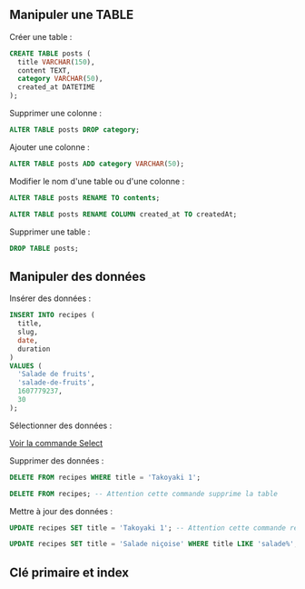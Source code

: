 ## Manipuler une TABLE

Créer une table :

```sql
CREATE TABLE posts (
  title VARCHAR(150),
  content TEXT,
  category VARCHAR(50),
  created_at DATETIME
);
```

Supprimer une colonne :

```sql
ALTER TABLE posts DROP category;
```

Ajouter une colonne :

```sql
ALTER TABLE posts ADD category VARCHAR(50);
```

Modifier le nom d'une table ou d'une colonne :

```sql
ALTER TABLE posts RENAME TO contents;

ALTER TABLE posts RENAME COLUMN created_at TO createdAt;
```

Supprimer une table :

```sql
DROP TABLE posts;
```

## Manipuler des données


Insérer des données :

```sql
INSERT INTO recipes (
  title, 
  slug, 
  date, 
  duration
)
VALUES (
  'Salade de fruits',
  'salade-de-fruits',
  1607779237,
  30
);
```

Sélectionner des données :

[Voir la commande Select](./select-queries.sql)


Supprimer des données :

```sql
DELETE FROM recipes WHERE title = 'Takoyaki 1';

DELETE FROM recipes; -- Attention cette commande supprime la table
```

Mettre à jour des données :


```sql
UPDATE recipes SET title = 'Takoyaki 1'; -- Attention cette commande reset toute la table

UPDATE recipes SET title = 'Salade niçoise' WHERE title LIKE 'salade%';
```

## Clé primaire et index

```sql
```



```sql
```



```sql
```
